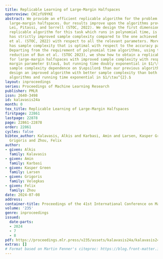 ```yaml
---
title: Replicable Learning of Large-Margin Halfspaces
openreview: CKCzfU9YKE
abstract: We provide an efficient replicable algorithm for the problem of learning
  large-margin halfspaces. Our results improve upon the algorithms provided by Impagliazzo,
  Lei, Pitassi, and Sorrell (STOC, 2022). We design the first dimension-independent
  replicable algorithm for this task which runs in polynomial time, is proper, and
  has strictly improved sample complexity compared to the one achieved by Impagliazzo
  et al. (STOC, 2022) with respect to all the relevant parameters. Moreover, our algorithm
  has sample complexity that is optimal with respect to the accuracy parameter $\epsilon$.
  Departing from the requirement of polynomial time algorithms, using the DP-to-Replicability
  reduction of Bun et al. (STOC 2023), we show how to obtain a replicable algorithm
  for large-margin halfspaces with improved sample complexity with respect to the
  margin parameter $\tau$, but running time doubly exponential in $1/\tau^2$ and worse
  sample complexity dependence on $\epsilon$ than our previous algorithm. We then
  design an improved algorithm with better sample complexity than both of our previous
  algorithms and running time exponential in $1/\tau^{2}.$
layout: inproceedings
series: Proceedings of Machine Learning Research
publisher: PMLR
issn: 2640-3498
id: kalavasis24a
month: 0
tex_title: Replicable Learning of Large-Margin Halfspaces
firstpage: 22861
lastpage: 22878
page: 22861-22878
order: 22861
cycles: false
bibtex_author: Kalavasis, Alkis and Karbasi, Amin and Larsen, Kasper Green and Velegkas,
  Grigoris and Zhou, Felix
author:
- given: Alkis
  family: Kalavasis
- given: Amin
  family: Karbasi
- given: Kasper Green
  family: Larsen
- given: Grigoris
  family: Velegkas
- given: Felix
  family: Zhou
date: 2024-07-08
address:
container-title: Proceedings of the 41st International Conference on Machine Learning
volume: '235'
genre: inproceedings
issued:
  date-parts:
  - 2024
  - 7
  - 8
pdf: https://proceedings.mlr.press/v235/assets/kalavasis24a/kalavasis24a.pdf
extras: []
# Format based on Martin Fenner's citeproc: https://blog.front-matter.io/posts/citeproc-yaml-for-bibliographies/
---
```

